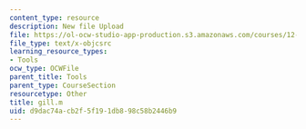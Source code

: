 ```yaml
---
content_type: resource
description: New file Upload
file: https://ol-ocw-studio-app-production.s3.amazonaws.com/courses/12-811-tropical-meteorology-spring-2011/d9dac74acb2f5f191db898c58b2446b9_gill.m
file_type: text/x-objcsrc
learning_resource_types:
- Tools
ocw_type: OCWFile
parent_title: Tools
parent_type: CourseSection
resourcetype: Other
title: gill.m
uid: d9dac74a-cb2f-5f19-1db8-98c58b2446b9
---
```

